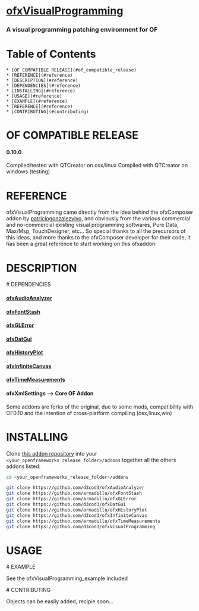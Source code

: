 [ofxVisualProgramming](https://github.com/d3cod3/ofxVisualProgramming)
======================

### A visual programming patching environment for OF

Table of Contents
=================

	* [OF COMPATIBLE RELEASE](#of_compatible_release)
	* [REFERENCE](#reference)
	* [DESCRIPTION](#reference)
	* [DEPENDENCIES](#reference)
	* [INSTALLING](#reference)
	* [USAGE](#reference)
	* [EXAMPLE](#reference)
	* [REFERENCE](#reference)
	* [CONTRIBUTING](#contributing)


# OF COMPATIBLE RELEASE

#### 0.10.0
Compiled/tested with QTCreator on osx/linux
Compiled with QTCreator on windows (testing)

# REFERENCE

ofxVisualProgramming came directly from the idea behind the ofxComposer addon by [patriciogonzalezvivo](https://github.com/patriciogonzalezvivo/ofxComposer), and obviously from the various commercial and no-commercial existing visual programming softwares, Pure Data, Max/Msp, TouchDesigner, etc...
So special thanks to all the precursors of this ideas, and more thanks to the ofxComposer developer for their code, it has been a great reference to start working on this ofxaddon.

# DESCRIPTION

# DEPENDENCIES

#### [ofxAudioAnalyzer](https://github.com/d3cod3/ofxAudioAnalyzer)

#### [ofxFontStash](https://github.com/armadillu/ofxFontStash)

#### [ofxGLError](https://github.com/armadillu/ofxGLError)

#### [ofxDatGui](https://github.com/d3cod3/ofxDatGui)

#### [ofxHistoryPlot](https://github.com/armadillu/ofxHistoryPlot)

#### [ofxInfiniteCanvas](https://github.com/d3cod3/ofxInfiniteCanvas)

#### [ofxTimeMeasurements](https://github.com/armadillu/ofxTimeMeasurements)

#### ofxXmlSettings --> Core OF Addon

Some addons are forks of the original, due to some mods, compatibility with OF0.10 and the intention of cross-platform compiling (osx,linux,win)

# INSTALLING

Clone [this addon repository](https://github.com/d3cod3/ofxVisualProgramming) into your `<your_openframeworks_release_folder>/addons` together all the others addons listed:

```bash
cd <your_openframeworks_release_folder>/addons

git clone https://github.com/d3cod3/ofxAudioAnalyzer
git clone https://github.com/armadillu/ofxFontStash
git clone https://github.com/armadillu/ofxGLError
git clone https://github.com/d3cod3/ofxDatGui
git clone https://github.com/armadillu/ofxHistoryPlot
git clone https://github.com/d3cod3/ofxInfiniteCanvas
git clone https://github.com/armadillu/ofxTimeMeasurements
git clone https://github.com/d3cod3/ofxVisualProgramming
```

# USAGE



# EXAMPLE

See the ofxVisualProgramming_example included

# CONTRIBUTING

Objects can be easily added, recipie soon...

